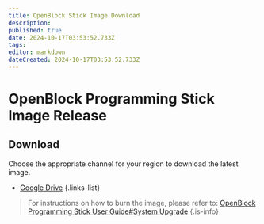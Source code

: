 ```yaml
---
title: OpenBlock Stick Image Download
description: 
published: true
date: 2024-10-17T03:53:52.733Z
tags: 
editor: markdown
dateCreated: 2024-10-17T03:53:52.733Z
---
```


# OpenBlock Programming Stick Image Release

## Download

Choose the appropriate channel for your region to download the latest image.

- [Google Drive](https://drive.google.com/drive/folders/13uzJDJvgRiKre2m5uvA0WoAk1mwmrQzo?usp=drive_link)
{.links-list}

> For instructions on how to burn the image, please refer to: [OpenBlock Programming Stick User Guide#System Upgrade](/official-products/openblock-stick/user-guide#系统升级)
{.is-info}
